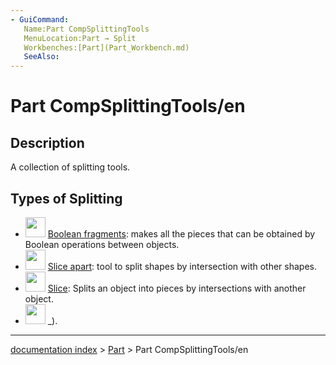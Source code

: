 ```yaml
---
- GuiCommand:
   Name:Part CompSplittingTools
   MenuLocation:Part → Split
   Workbenches:[Part](Part_Workbench.md)
   SeeAlso:
---
```


# Part CompSplittingTools/en

## Description

A collection of splitting tools.

## Types of Splitting 

-   <img alt="" src=images/Part_BooleanFragments.svg  style="width:32px;"> [Boolean fragments](Part_BooleanFragments.md): makes all the pieces that can be obtained by Boolean operations between objects.
-   <img alt="" src=images/Part_SliceApart.svg  style="width:32px;"> [Slice apart](Part_SliceApart.md): tool to split shapes by intersection with other shapes.
-   <img alt="" src=images/Part_Slice.svg  style="width:32px;"> [Slice](Part_Slice.md): Splits an object into pieces by intersections with another object.
-   <img alt="" src=images/Part_XOR.svg  style="width:32px;"> _).

---
[documentation index](../README.md) > [Part](Part_Workbench.md) > Part CompSplittingTools/en
